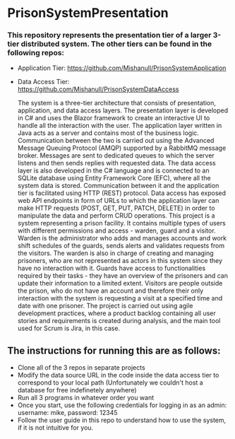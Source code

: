 # PrisonSystemPresentation
### This repository represents the presentation tier of a larger 3-tier distributed system. The other tiers can be found in the following repos:
  * Application Tier: https://github.com/Mishanull/PrisonSystemApplication
  * Data Access Tier: https://github.com/Mishanull/PrisonSystemDataAccess
 
    The system is a three-tier architecture that consists of presentation, application, and 
data access layers. The presentation layer is developed in  C# 
and uses the Blazor framework to create an interactive UI to handle all the 
interaction with the user. The application layer written in Java acts as a server and 
contains most of the business logic. Communication between the two is carried out using 
the Advanced Message Queuing Protocol (AMQP) supported by a RabbitMQ message 
broker. Messages are sent to dedicated queues to which the server listens and then 
sends replies with requested data. 
  The data access layer is also developed in the C# 
language and is connected to an SQLite database using Entity Framework Core (EFC), 
where all the system data is stored. Communication between it and the application tier is facilitated using 
HTTP (REST) protocol. Data access has exposed web API endpoints in form of URLs to which 
the application layer can make HTTP requests (POST, GET, PUT, PATCH, DELETE) in 
order to manipulate the data and perform CRUD operations.
  This project is a system representing a prison facility. It contains multiple types of 
users with different permissions and access - warden, guard and a visitor. Warden is the 
administrator who adds and manages accounts and work shift schedules of the guards, 
sends alerts and validates requests from the visitors. The warden is also in charge of 
creating and managing prisoners, who are not represented as actors in this system since
they have no interaction with it. Guards have access to functionalities required by their 
tasks - they have an overview of the prisoners and can update their information to a 
limited extent. Visitors are people outside the prison, who do not have an account and 
therefore their only interaction with the system is requesting a visit at a specified time 
and date with one prisoner. 
  The project is carried out using agile development practices, where a product backlog 
containing all user stories and requirements is created during analysis, and the main tool used for Scrum is Jira, in this case.

## The instructions for running this are as follows:

* Clone all of the 3 repos in separate projects
* Modify the data source URL in the code inside the data access tier to correspond to your local path (Unfortunately we couldn't host a database for free indefinetely anywhere)
* Run all 3 programs in whatever order you want
* Once you start, use the following credentials for logging in as an admin: username: mike, password: 12345 
* Follow the user guide in this repo to understand how to use the system, if it is not intuitive for you.
